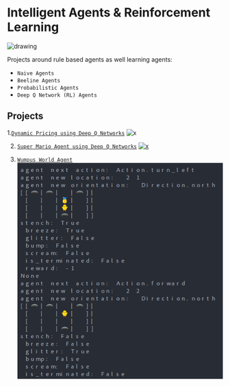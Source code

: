# Intelligent Agents & Reinforcement Learning

<img src="https://vitalflux.com/wp-content/uploads/2020/12/Reinforcement-learning-real-world-example.png)" alt="drawing" width="400"/>

Projects around rule based agents as well learning agents:

- `Naive Agents`
- `Beeline Agents`
- `Probabilistic Agents`
- `Deep Q Network (RL) Agents`

## Projects

1.[`Dynamic Pricing using Deep Q Networks`](/pricing/dqn_pricing.ipynb)
![x](https://github.com/lejinvarghese/reinforcement_learning/blob/main/pricing/sim.gif?raw=true)

2. [`Super Mario Agent using Deep Q Networks`](/projects/readme.md)
[![x](https://www.freeiconspng.com/thumbs/mario/-mario-super-transparent-background-0.png)](https://drive.google.com/file/d/16FDkwufkFXJ3nz3HovG1C0GR6MV4uCH1/preview)

1. [`Wumpus World Agent`](/assignments/assignment_3/)
![x](/assignments/assignment_2/assets/screenshot_1.png)